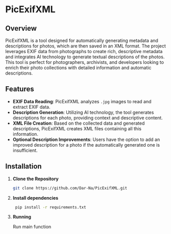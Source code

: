 # PicExifXML

## Overview

PicExifXML is a tool designed for automatically generating metadata and descriptions for photos, which are then saved in an XML format. The project leverages EXIF data from photographs to create rich, descriptive metadata and integrates AI technology to generate textual descriptions of the photos. This tool is perfect for photographers, archivists, and developers looking to enrich their photo collections with detailed information and automatic descriptions.

## Features

- **EXIF Data Reading**: PicExifXML analyzes `.jpg` images to read and extract EXIF data.
- **Description Generation**: Utilizing AI technology, the tool generates descriptions for each photo, providing context and descriptive content.
- **XML File Creation**: Based on the collected data and generated descriptions, PicExifXML creates XML files containing all this information.
- **Optional Description Improvements**: Users have the option to add an improved description for a photo if the automatically generated one is insufficient.

## Installation

1. **Clone the Repository**

   ```bash
   git clone https://github.com/Dar-Na/PicExifXML.git

2. **Install dependencies**
    
   ```bash
    pip install -r requirements.txt

3. **Running**
    
    Run main function